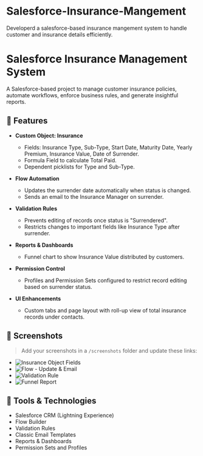 # Salesforce-Insurance-Mangement
Developerd a salesforce-based insurance mangement system to handle customer and insurance details efficiently.
# Salesforce Insurance Management System

A Salesforce-based project to manage customer insurance policies, automate workflows, enforce business rules, and generate insightful reports.

## 🚀 Features

- **Custom Object: Insurance**
  - Fields: Insurance Type, Sub-Type, Start Date, Maturity Date, Yearly Premium, Insurance Value, Date of Surrender.
  - Formula Field to calculate Total Paid.
  - Dependent picklists for Type and Sub-Type.

- **Flow Automation**
  - Updates the surrender date automatically when status is changed.
  - Sends an email to the Insurance Manager on surrender.

- **Validation Rules**
  - Prevents editing of records once status is "Surrendered".
  - Restricts changes to important fields like Insurance Type after surrender.

- **Reports & Dashboards**
  - Funnel chart to show Insurance Value distributed by customers.

- **Permission Control**
  - Profiles and Permission Sets configured to restrict record editing based on surrender status.

- **UI Enhancements**
  - Custom tabs and page layout with roll-up view of total insurance records under contacts.

## 📸 Screenshots

> Add your screenshots in a `/screenshots` folder and update these links:

- ![Insurance Object Fields](screenshots/insurance-object-fields.png)
- ![Flow - Update & Email](screenshots/surrender-flow-builder.png)
- ![Validation Rule](screenshots/validation-rule-surrender.png)
- ![Funnel Report](screenshots/funnel-report.png)

## 🧰 Tools & Technologies

- Salesforce CRM (Lightning Experience)
- Flow Builder
- Validation Rules
- Classic Email Templates
- Reports & Dashboards
- Permission Sets and Profiles



